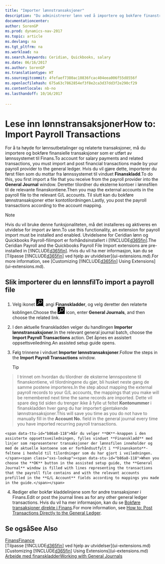 ```yaml
---
title: "Importer lønnstransaksjoner"
description: "Du administrerer lønn ved å importere og bokføre finanstransaksjoner fra lønnssystemet til Finans ved hjelp av en utvidelse for lønn, for eksempel Ceridian eller Quickbooks."
documentationcenter: 
author: SorenGP
ms.prod: dynamics-nav-2017
ms.topic: article
ms.devlang: na
ms.tgt_pltfrm: na
ms.workload: na
ms.search.keywords: Ceridian, Quickbooks, salary
ms.date: 06/16/2017
ms.author: SorenGP
ms.translationtype: HT
ms.sourcegitcommit: 4fefaef7380ac10836fcac404eea006f55d8556f
ms.openlocfilehash: 675a63c7862854ef3f8e2ca3d37dd3f2e290cf29
ms.contentlocale: nb-no
ms.lasthandoff: 10/16/2017

---
```

# <a name="how-to-import-payroll-transactions"></a><span data-ttu-id="b86a8-103">Lese inn lønnstransaksjoner</span><span class="sxs-lookup"><span data-stu-id="b86a8-103">How to: Import Payroll Transactions</span></span>
<span data-ttu-id="b86a8-104">For å ta høyde for lønnsutbetalinger og relaterte transaksjoner, må du importere og bokføre finansielle transaksjoner som er utført av lønnssystemet til Finans.</span><span class="sxs-lookup"><span data-stu-id="b86a8-104">To account for salary payments and related transactions, you must import and post financial transactions made by your payroll provider to the general ledger.</span></span> <span data-ttu-id="b86a8-105">Hvis du vil gjøre dette, importerer du først filen som du mottar fra lønnssystemet til vinduet **Finanskladd**.</span><span class="sxs-lookup"><span data-stu-id="b86a8-105">To do this, you first import a file that you receive from the payroll provider into the **General Journal** window.</span></span> <span data-ttu-id="b86a8-106">Deretter tilordner du eksterne kontoer i lønnsfilen til de relevante finanskontiene.</span><span class="sxs-lookup"><span data-stu-id="b86a8-106">Then you map the external accounts in the payroll file to the relevant G/L accounts.</span></span> <span data-ttu-id="b86a8-107">Til slutt kan du bokføre lønnstransaksjoner etter kontotilordningen.</span><span class="sxs-lookup"><span data-stu-id="b86a8-107">Lastly, you post the payroll transactions according to the account mapping.</span></span>

> [!NOTE]  
>   <span data-ttu-id="b86a8-108">Hvis du vil bruke denne funksjonaliteten, må det installeres og aktiveres en utvidelse for import av lønn.</span><span class="sxs-lookup"><span data-stu-id="b86a8-108">To use this functionality, an extension for payroll import must be installed and enabled.</span></span> <span data-ttu-id="b86a8-109">Utvidelsene for Ceridian lønn og Quickbooks Payroll-filimport er forhåndsinstallert i [!INCLUDE[d365fin](includes/d365fin_md.md)].</span><span class="sxs-lookup"><span data-stu-id="b86a8-109">The Ceridian Payroll and the Quickbooks Payroll File Import extensions are pre-installed in [!INCLUDE[d365fin](includes/d365fin_md.md)].</span></span> <span data-ttu-id="b86a8-110">Hvis du vil ha mer informasjon, kan du se [Tilpasse [!INCLUDE[d365fin](includes/d365fin_md.md)] ved hjelp av utvidelser](ui-extensions.md).</span><span class="sxs-lookup"><span data-stu-id="b86a8-110">For more information, see [Customizing [!INCLUDE[d365fin](includes/d365fin_md.md)] Using Extensions](ui-extensions.md).</span></span>

## <a name="to-import-a-payroll-file"></a><span data-ttu-id="b86a8-111">Slik importerer du en lønnsfil</span><span class="sxs-lookup"><span data-stu-id="b86a8-111">To import a payroll file</span></span>
1. <span data-ttu-id="b86a8-112">Velg ikonet ![Søk etter side eller rapport](media/ui-search/search_small.png "Søk etter side eller rapport"), angi **Finanskladder**, og velg deretter den relaterte koblingen.</span><span class="sxs-lookup"><span data-stu-id="b86a8-112">Choose the ![Search for Page or Report](media/ui-search/search_small.png "Search for Page or Report icon") icon, enter **General Journals**, and then choose the related link.</span></span>
2. <span data-ttu-id="b86a8-113">I den aktuelle finanskladden velger du handlingen **Importer lønnstransaksjoner**.</span><span class="sxs-lookup"><span data-stu-id="b86a8-113">In the relevant general journal batch, choose the **Import Payroll Transactions** action.</span></span> <span data-ttu-id="b86a8-114">Det åpnes en assistert oppsettsveiledning.</span><span class="sxs-lookup"><span data-stu-id="b86a8-114">An assisted setup guide opens.</span></span>
3. <span data-ttu-id="b86a8-115">Følg trinnene i vinduet **Importer lønnstransaksjoner**.</span><span class="sxs-lookup"><span data-stu-id="b86a8-115">Follow the steps in the **Import Payroll Transactions** window.</span></span>

    > [!TIP]  
>   <span data-ttu-id="b86a8-116">I trinnet om hvordan du tilordner de eksterne lønnspostene til finanskontiene, vil tilordningene du gjør, bli husket neste gang de samme postene importeres.</span><span class="sxs-lookup"><span data-stu-id="b86a8-116">In the step about mapping the external payroll records to your G/L accounts, the mappings that you make will be remembered next time the same records are imported.</span></span> <span data-ttu-id="b86a8-117">Dette vil spare deg tid siden du trenger ikke å fylle ut feltet **Kontonummer** i finanskladden hver gang du har importert gjentakende lønnstransaksjoner.</span><span class="sxs-lookup"><span data-stu-id="b86a8-117">This will save you time as you do not have to manually fill in the **Account No.** field in the general journal every time you have imported recurring payroll transactions.</span></span>   

    <span data-ttu-id="b86a8-118">Når du velger **OK**-knappen i den assisterte oppsettsveiledningen, fylles vinduet **Finanskladd** med linjer som representerer transaksjoner der lønnsfilen inneholder og med de aktuelle kontoene som er forhåndsutfylt i **Finanskonto**-feltene i henhold til tilordninger som du har gjort i veiledningen.</span><span class="sxs-lookup"><span data-stu-id="b86a8-118">When you choose the **OK** button in the assisted setup guide, the **General Journal** window is filled with lines representing the transactions that the payroll file contains and with the relevant accounts prefilled in the **G/L Account** fields according to mappings you made in the guide.</span></span>
4. <span data-ttu-id="b86a8-119">Rediger eller bokfør kladdelinjene som for andre transaksjoner i Finans.</span><span class="sxs-lookup"><span data-stu-id="b86a8-119">Edit or post the journal lines as for any other general ledger transactions.</span></span> <span data-ttu-id="b86a8-120">Hvis du vil ha mer informasjon, kan du se [Bokføre transaksjoner direkte i Finans](finance-how-post-transactions-directly.md).</span><span class="sxs-lookup"><span data-stu-id="b86a8-120">For more information, see [How to: Post Transactions Directly to the General Ledger](finance-how-post-transactions-directly.md).</span></span>   

## <a name="see-also"></a><span data-ttu-id="b86a8-121">Se også</span><span class="sxs-lookup"><span data-stu-id="b86a8-121">See Also</span></span>
[<span data-ttu-id="b86a8-122">Finans</span><span class="sxs-lookup"><span data-stu-id="b86a8-122">Finance</span></span>](finance.md)  
<span data-ttu-id="b86a8-123">[Tilpasse [!INCLUDE[d365fin](includes/d365fin_md.md)] ved hjelp av utvidelser](ui-extensions.md)</span><span class="sxs-lookup"><span data-stu-id="b86a8-123">[Customizing [!INCLUDE[d365fin](includes/d365fin_md.md)] Using Extensions](ui-extensions.md)</span></span>  
[<span data-ttu-id="b86a8-124">Arbeide med finanskladder</span><span class="sxs-lookup"><span data-stu-id="b86a8-124">Working with General Journals</span></span>](ui-work-general-journals.md)  

